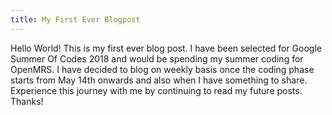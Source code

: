 ```yaml
---
title: My First Ever Blogpost
---
```

Hello World! This is my first ever blog post. I have been selected for Google Summer Of Codes 2018 and would be spending my summer coding for OpenMRS. I have decided to blog on weekly basis once the coding phase starts from May 14th onwards and also when I have something to share. Experience this journey with me by continuing to read my future posts. Thanks!